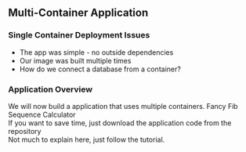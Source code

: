 ## Multi-Container Application

### Single Container Deployment Issues
- The app was simple - no outside dependencies
- Our image was built multiple times
- How do we connect a database from a container?

### Application Overview
We will now build a application that uses multiple containers. Fancy Fib Sequence Calculator<br/>
If you want to save time, just download the application code from the repository<br/>
Not much to explain here, just follow the tutorial.